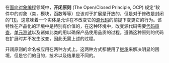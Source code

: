 在[面向对象编程](https://zh.wikipedia.org/wiki/面向对象编程)领域中，**开闭原则** (The Open/Closed Principle, OCP) 规定“软件中的对象（类，模块，函数等等）应该对于扩展是开放的，但是对于修改是封闭的”[[1\]](https://zh.wikipedia.org/wiki/开闭原则#cite_note-1)，这意味着一个实体是允许在不改变它的[源代码](https://zh.wikipedia.org/wiki/源代码)的前提下变更它的行为。该特性在产品化的环境中是特别有价值的，在这种环境中，改变源代码需要[代码审查](https://zh.wikipedia.org/wiki/代码审查)，[单元测试](https://zh.wikipedia.org/wiki/单元测试)以及诸如此类的用以确保产品使用品质的过程。遵循这种原则的代码在扩展时并不发生改变，因此无需上述的过程。

开闭原则的命名被应用在两种方式上。这两种方式都使用了[继承](https://zh.wikipedia.org/wiki/继承_(计算机科学))来解决明显的困境，但是它们的目的，技术以及结果是不同的。

